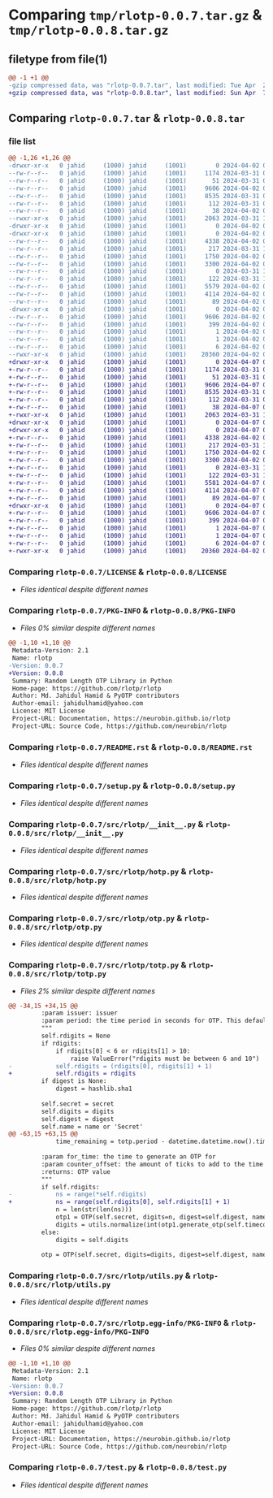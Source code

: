 # Comparing `tmp/rlotp-0.0.7.tar.gz` & `tmp/rlotp-0.0.8.tar.gz`

## filetype from file(1)

```diff
@@ -1 +1 @@
-gzip compressed data, was "rlotp-0.0.7.tar", last modified: Tue Apr  2 08:24:22 2024, max compression
+gzip compressed data, was "rlotp-0.0.8.tar", last modified: Sun Apr  7 05:07:07 2024, max compression
```

## Comparing `rlotp-0.0.7.tar` & `rlotp-0.0.8.tar`

### file list

```diff
@@ -1,26 +1,26 @@
-drwxr-xr-x   0 jahid     (1000) jahid     (1001)        0 2024-04-02 08:24:22.901250 rlotp-0.0.7/
--rw-r--r--   0 jahid     (1000) jahid     (1001)     1174 2024-03-31 05:37:56.000000 rlotp-0.0.7/LICENSE
--rw-r--r--   0 jahid     (1000) jahid     (1001)       51 2024-03-31 05:27:57.000000 rlotp-0.0.7/MANIFEST.in
--rw-r--r--   0 jahid     (1000) jahid     (1001)     9606 2024-04-02 08:24:22.901250 rlotp-0.0.7/PKG-INFO
--rw-r--r--   0 jahid     (1000) jahid     (1001)     8535 2024-03-31 05:38:54.000000 rlotp-0.0.7/README.rst
--rw-r--r--   0 jahid     (1000) jahid     (1001)      112 2024-03-31 05:27:57.000000 rlotp-0.0.7/pyproject.toml
--rw-r--r--   0 jahid     (1000) jahid     (1001)       38 2024-04-02 08:24:22.901250 rlotp-0.0.7/setup.cfg
--rwxr-xr-x   0 jahid     (1000) jahid     (1001)     2063 2024-03-31 13:41:58.000000 rlotp-0.0.7/setup.py
-drwxr-xr-x   0 jahid     (1000) jahid     (1001)        0 2024-04-02 08:24:22.897916 rlotp-0.0.7/src/
-drwxr-xr-x   0 jahid     (1000) jahid     (1001)        0 2024-04-02 08:24:22.901250 rlotp-0.0.7/src/rlotp/
--rw-r--r--   0 jahid     (1000) jahid     (1001)     4338 2024-04-02 08:24:13.000000 rlotp-0.0.7/src/rlotp/__init__.py
--rw-r--r--   0 jahid     (1000) jahid     (1001)      217 2024-03-31 13:41:58.000000 rlotp-0.0.7/src/rlotp/compat.py
--rw-r--r--   0 jahid     (1000) jahid     (1001)     1750 2024-04-02 08:24:13.000000 rlotp-0.0.7/src/rlotp/hotp.py
--rw-r--r--   0 jahid     (1000) jahid     (1001)     3300 2024-04-02 08:24:13.000000 rlotp-0.0.7/src/rlotp/otp.py
--rw-r--r--   0 jahid     (1000) jahid     (1001)        0 2024-03-31 13:41:58.000000 rlotp-0.0.7/src/rlotp/py.typed
--rw-r--r--   0 jahid     (1000) jahid     (1001)      122 2024-03-31 13:41:58.000000 rlotp-0.0.7/src/rlotp/steam.py
--rw-r--r--   0 jahid     (1000) jahid     (1001)     5579 2024-04-02 08:24:13.000000 rlotp-0.0.7/src/rlotp/totp.py
--rw-r--r--   0 jahid     (1000) jahid     (1001)     4114 2024-04-02 08:24:13.000000 rlotp-0.0.7/src/rlotp/utils.py
--rw-r--r--   0 jahid     (1000) jahid     (1001)       89 2024-04-02 08:24:13.000000 rlotp-0.0.7/src/rlotp/version.py
-drwxr-xr-x   0 jahid     (1000) jahid     (1001)        0 2024-04-02 08:24:22.901250 rlotp-0.0.7/src/rlotp.egg-info/
--rw-r--r--   0 jahid     (1000) jahid     (1001)     9606 2024-04-02 08:24:22.000000 rlotp-0.0.7/src/rlotp.egg-info/PKG-INFO
--rw-r--r--   0 jahid     (1000) jahid     (1001)      399 2024-04-02 08:24:22.000000 rlotp-0.0.7/src/rlotp.egg-info/SOURCES.txt
--rw-r--r--   0 jahid     (1000) jahid     (1001)        1 2024-04-02 08:24:22.000000 rlotp-0.0.7/src/rlotp.egg-info/dependency_links.txt
--rw-r--r--   0 jahid     (1000) jahid     (1001)        1 2024-04-02 08:24:22.000000 rlotp-0.0.7/src/rlotp.egg-info/not-zip-safe
--rw-r--r--   0 jahid     (1000) jahid     (1001)        6 2024-04-02 08:24:22.000000 rlotp-0.0.7/src/rlotp.egg-info/top_level.txt
--rwxr-xr-x   0 jahid     (1000) jahid     (1001)    20360 2024-04-02 08:24:13.000000 rlotp-0.0.7/test.py
+drwxr-xr-x   0 jahid     (1000) jahid     (1001)        0 2024-04-07 05:07:07.891113 rlotp-0.0.8/
+-rw-r--r--   0 jahid     (1000) jahid     (1001)     1174 2024-03-31 05:37:56.000000 rlotp-0.0.8/LICENSE
+-rw-r--r--   0 jahid     (1000) jahid     (1001)       51 2024-03-31 05:27:57.000000 rlotp-0.0.8/MANIFEST.in
+-rw-r--r--   0 jahid     (1000) jahid     (1001)     9606 2024-04-07 05:07:07.891113 rlotp-0.0.8/PKG-INFO
+-rw-r--r--   0 jahid     (1000) jahid     (1001)     8535 2024-03-31 05:38:54.000000 rlotp-0.0.8/README.rst
+-rw-r--r--   0 jahid     (1000) jahid     (1001)      112 2024-03-31 05:27:57.000000 rlotp-0.0.8/pyproject.toml
+-rw-r--r--   0 jahid     (1000) jahid     (1001)       38 2024-04-07 05:07:07.891113 rlotp-0.0.8/setup.cfg
+-rwxr-xr-x   0 jahid     (1000) jahid     (1001)     2063 2024-03-31 13:41:58.000000 rlotp-0.0.8/setup.py
+drwxr-xr-x   0 jahid     (1000) jahid     (1001)        0 2024-04-07 05:07:07.891113 rlotp-0.0.8/src/
+drwxr-xr-x   0 jahid     (1000) jahid     (1001)        0 2024-04-07 05:07:07.891113 rlotp-0.0.8/src/rlotp/
+-rw-r--r--   0 jahid     (1000) jahid     (1001)     4338 2024-04-02 08:24:13.000000 rlotp-0.0.8/src/rlotp/__init__.py
+-rw-r--r--   0 jahid     (1000) jahid     (1001)      217 2024-03-31 13:41:58.000000 rlotp-0.0.8/src/rlotp/compat.py
+-rw-r--r--   0 jahid     (1000) jahid     (1001)     1750 2024-04-02 08:24:13.000000 rlotp-0.0.8/src/rlotp/hotp.py
+-rw-r--r--   0 jahid     (1000) jahid     (1001)     3300 2024-04-02 08:24:13.000000 rlotp-0.0.8/src/rlotp/otp.py
+-rw-r--r--   0 jahid     (1000) jahid     (1001)        0 2024-03-31 13:41:58.000000 rlotp-0.0.8/src/rlotp/py.typed
+-rw-r--r--   0 jahid     (1000) jahid     (1001)      122 2024-03-31 13:41:58.000000 rlotp-0.0.8/src/rlotp/steam.py
+-rw-r--r--   0 jahid     (1000) jahid     (1001)     5581 2024-04-07 05:06:57.000000 rlotp-0.0.8/src/rlotp/totp.py
+-rw-r--r--   0 jahid     (1000) jahid     (1001)     4114 2024-04-07 05:05:46.000000 rlotp-0.0.8/src/rlotp/utils.py
+-rw-r--r--   0 jahid     (1000) jahid     (1001)       89 2024-04-07 05:06:57.000000 rlotp-0.0.8/src/rlotp/version.py
+drwxr-xr-x   0 jahid     (1000) jahid     (1001)        0 2024-04-07 05:07:07.891113 rlotp-0.0.8/src/rlotp.egg-info/
+-rw-r--r--   0 jahid     (1000) jahid     (1001)     9606 2024-04-07 05:07:07.000000 rlotp-0.0.8/src/rlotp.egg-info/PKG-INFO
+-rw-r--r--   0 jahid     (1000) jahid     (1001)      399 2024-04-07 05:07:07.000000 rlotp-0.0.8/src/rlotp.egg-info/SOURCES.txt
+-rw-r--r--   0 jahid     (1000) jahid     (1001)        1 2024-04-07 05:07:07.000000 rlotp-0.0.8/src/rlotp.egg-info/dependency_links.txt
+-rw-r--r--   0 jahid     (1000) jahid     (1001)        1 2024-04-07 05:07:07.000000 rlotp-0.0.8/src/rlotp.egg-info/not-zip-safe
+-rw-r--r--   0 jahid     (1000) jahid     (1001)        6 2024-04-07 05:07:07.000000 rlotp-0.0.8/src/rlotp.egg-info/top_level.txt
+-rwxr-xr-x   0 jahid     (1000) jahid     (1001)    20360 2024-04-02 08:24:13.000000 rlotp-0.0.8/test.py
```

### Comparing `rlotp-0.0.7/LICENSE` & `rlotp-0.0.8/LICENSE`

 * *Files identical despite different names*

### Comparing `rlotp-0.0.7/PKG-INFO` & `rlotp-0.0.8/PKG-INFO`

 * *Files 0% similar despite different names*

```diff
@@ -1,10 +1,10 @@
 Metadata-Version: 2.1
 Name: rlotp
-Version: 0.0.7
+Version: 0.0.8
 Summary: Random Length OTP Library in Python
 Home-page: https://github.com/rlotp/rlotp
 Author: Md. Jahidul Hamid & PyOTP contributors
 Author-email: jahidulhamid@yahoo.com
 License: MIT License
 Project-URL: Documentation, https://neurobin.github.io/rlotp
 Project-URL: Source Code, https://github.com/neurobin/rlotp
```

### Comparing `rlotp-0.0.7/README.rst` & `rlotp-0.0.8/README.rst`

 * *Files identical despite different names*

### Comparing `rlotp-0.0.7/setup.py` & `rlotp-0.0.8/setup.py`

 * *Files identical despite different names*

### Comparing `rlotp-0.0.7/src/rlotp/__init__.py` & `rlotp-0.0.8/src/rlotp/__init__.py`

 * *Files identical despite different names*

### Comparing `rlotp-0.0.7/src/rlotp/hotp.py` & `rlotp-0.0.8/src/rlotp/hotp.py`

 * *Files identical despite different names*

### Comparing `rlotp-0.0.7/src/rlotp/otp.py` & `rlotp-0.0.8/src/rlotp/otp.py`

 * *Files identical despite different names*

### Comparing `rlotp-0.0.7/src/rlotp/totp.py` & `rlotp-0.0.8/src/rlotp/totp.py`

 * *Files 2% similar despite different names*

```diff
@@ -34,15 +34,15 @@
         :param issuer: issuer
         :param period: the time period in seconds for OTP. This defaults to 30.
         """
         self.rdigits = None
         if rdigits:
             if rdigits[0] < 6 or rdigits[1] > 10:
                 raise ValueError("rdigits must be between 6 and 10")
-            self.rdigits = (rdigits[0], rdigits[1] + 1)
+            self.rdigits = rdigits
         if digest is None:
             digest = hashlib.sha1
 
         self.secret = secret
         self.digits = digits
         self.digest = digest
         self.name = name or 'Secret'
@@ -63,15 +63,15 @@
             time_remaining = totp.period - datetime.datetime.now().timestamp() % totp.period
 
         :param for_time: the time to generate an OTP for
         :param counter_offset: the amount of ticks to add to the time counter
         :returns: OTP value
         """
         if self.rdigits:
-            ns = range(*self.rdigits)
+            ns = range(self.rdigits[0], self.rdigits[1] + 1)
             n = len(str(len(ns)))
             otp1 = OTP(self.secret, digits=n, digest=self.digest, name=self.name, issuer=self.issuer)
             digits = utils.normalize(int(otp1.generate_otp(self.timecode(for_time) + counter_offset) if for_time else counter_offset), ns)
         else:
             digits = self.digits
 
         otp = OTP(self.secret, digits=digits, digest=self.digest, name=self.name, issuer=self.issuer, chargroup=self.chargroup, encoder=self.encoder)
```

### Comparing `rlotp-0.0.7/src/rlotp/utils.py` & `rlotp-0.0.8/src/rlotp/utils.py`

 * *Files identical despite different names*

### Comparing `rlotp-0.0.7/src/rlotp.egg-info/PKG-INFO` & `rlotp-0.0.8/src/rlotp.egg-info/PKG-INFO`

 * *Files 0% similar despite different names*

```diff
@@ -1,10 +1,10 @@
 Metadata-Version: 2.1
 Name: rlotp
-Version: 0.0.7
+Version: 0.0.8
 Summary: Random Length OTP Library in Python
 Home-page: https://github.com/rlotp/rlotp
 Author: Md. Jahidul Hamid & PyOTP contributors
 Author-email: jahidulhamid@yahoo.com
 License: MIT License
 Project-URL: Documentation, https://neurobin.github.io/rlotp
 Project-URL: Source Code, https://github.com/neurobin/rlotp
```

### Comparing `rlotp-0.0.7/test.py` & `rlotp-0.0.8/test.py`

 * *Files identical despite different names*

